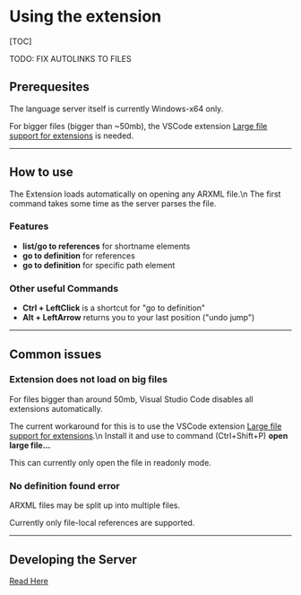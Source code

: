 # Using the extension #
[TOC]

TODO: FIX AUTOLINKS TO FILES

## Prerequesites ##

The language server itself is currently Windows-x64 only. 

For bigger files (bigger than ~50mb), the VSCode extension [Large file support for extensions](https://marketplace.visualstudio.com/items?itemName=mbehr1.vsc-lfs) is needed.

-----------------------

## How to use ##

The Extension loads automatically on opening any ARXML file.\n
The first command takes some time as the server parses the file.

### Features ###

- **list/go to references** for shortname elements
- **go to definition** for references
- **go to definition** for specific path element

### Other useful Commands ###

- **Ctrl + LeftClick** is a shortcut for "go to definition"
- **Alt + LeftArrow** returns you to your last position ("undo jump")

-----------------------

## Common issues ##

### Extension does not load on big files ###

For files bigger than around 50mb, Visual Studio Code disables all extensions automatically.

The current workaround for this is to use the VSCode extension
[Large file support for extensions](https://marketplace.visualstudio.com/items?itemName=mbehr1.vsc-lfs).\n
Install it and use to command (Ctrl+Shift+P) **open large file...**

This can currently only open the file in readonly mode.

### No definition found error ###

ARXML files may be split up into multiple files.

Currently only file-local references are supported.

------------------------

## Developing the Server ##

[Read Here](src/docs/Developing.md)